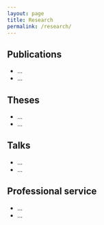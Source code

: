 ```yaml
---
layout: page
title: Research
permalink: /research/
---
```


## Publications
* ...
* ...

## Theses
* ...
* ...

## Talks
* ...
* ...

## Professional service
* ...
* ...

